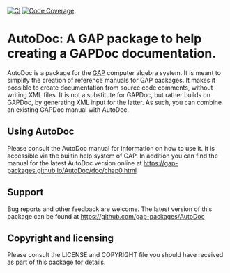 [![CI](https://github.com/gap-packages/AutoDoc/actions/workflows/CI.yml/badge.svg)](https://github.com/gap-packages/AutoDoc/actions/workflows/CI.yml)
[![Code Coverage](https://codecov.io/github/gap-packages/AutoDoc/coverage.svg?branch=master&token=)](https://codecov.io/gh/gap-packages/AutoDoc)

# AutoDoc: A GAP package to help creating a GAPDoc documentation.

AutoDoc is a package for the [GAP](https://www.gap-system.org) computer
algebra system. It is meant to simplify the creation of reference manuals for
GAP packages. It makes it possible to create documentation from source code
comments, without writing XML files. It is not a substitute for GAPDoc, but
rather builds on GAPDoc, by generating XML input for the latter. As such, you
can combine an existing GAPDoc manual with AutoDoc.


## Using AutoDoc

Please consult the AutoDoc manual for information on how to use it. It is
accessible via the builtin help system of GAP. In addition you can find the
manual for the latest AutoDoc version online at
  <https://gap-packages.github.io/AutoDoc/doc/chap0.html>


## Support

Bug reports and other feedback are welcome. The latest version of this
package can be found at
  <https://github.com/gap-packages/AutoDoc>


## Copyright and licensing

Please consult the LICENSE and COPYRIGHT file you should have received as part
of this package for details.
